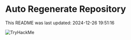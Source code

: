 # Auto Regenerate Repository

This README was last updated: 2024-12-26 19:51:16

 ![TryHackMe](https://tryhackme.com/badge/533634)